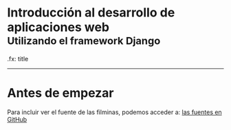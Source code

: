 # Introducción al desarrollo de aplicaciones web<br /><small>Utilizando el framework Django</small>

.fx: title


---

# Antes de empezar

Para incluir ver el fuente de las filminas, podemos acceder a:
<a href="https://github.com/UNPSJB/curso_django/tree/master/slides/sources"
target="_blank">
    las fuentes en GitHub
</a>